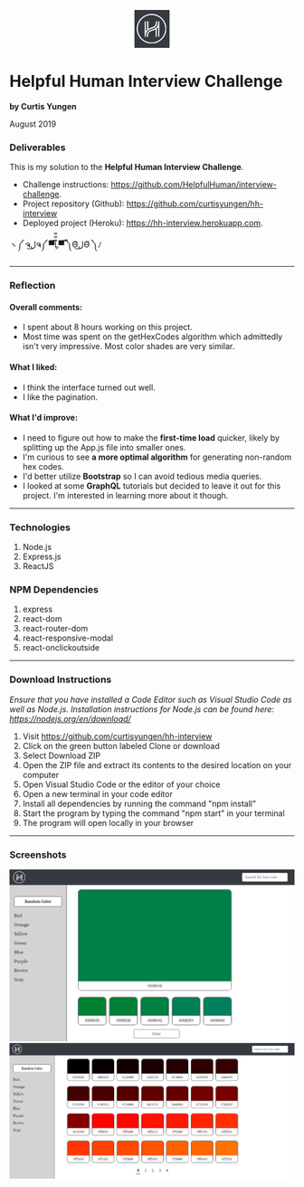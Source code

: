 <p align="center">
  <img src="./src/images/logo.png" alt="logo" />
</p>

# Helpful Human Interview Challenge
**by Curtis Yungen**

August 2019

### Deliverables

This is my solution to the <b>Helpful Human Interview Challenge</b>. 

* Challenge instructions: https://github.com/HelpfulHuman/interview-challenge.
* Project repository (Github): https://github.com/curtisyungen/hh-interview
* Deployed project (Heroku): https://hh-interview.herokuapp.com.

ヽ༼ ຈل͜ຈ༼ ▀̿̿Ĺ̯̿̿▀̿ ̿༽Ɵ͆ل͜Ɵ͆ ༽ﾉ

<hr/>

### Reflection

#### Overall comments:
* I spent about 8 hours working on this project.
* Most time was spent on the getHexCodes algorithm which admittedly isn't very impressive. Most color shades are very similar. 

#### What I liked: 
* I think the interface turned out well.
* I like the pagination.

#### What I'd improve: 
* I need to figure out how to make the <b>first-time load</b> quicker, likely by splitting up the App.js file into smaller ones.
* I'm curious to see <b>a more optimal algorithm</b> for generating non-random hex codes. 
* I'd better utilize <b>Bootstrap</b> so I can avoid tedious media queries. 
* I looked at some <b>GraphQL</b> tutorials but decided to leave it out for this project. I'm interested in learning more about it though. 

<hr />

### Technologies
1) Node.js
2) Express.js
3) ReactJS

### NPM Dependencies
1) express
2) react-dom
3) react-router-dom
4) react-responsive-modal
5) react-onclickoutside

<hr/>

### Download Instructions

*Ensure that you have installed a Code Editor such as Visual Studio Code as well as Node.js.
Installation instructions for Node.js can be found here: https://nodejs.org/en/download/*

1) Visit https://github.com/curtisyungen/hh-interview
2) Click on the green button labeled Clone or download
3) Select Download ZIP
4) Open the ZIP file and extract its contents to the desired location on your computer
5) Open Visual Studio Code or the editor of your choice
6) Open a new terminal in your code editor
7) Install all dependencies by running the command "npm install"
8) Start the program by typing the command "npm start" in your terminal
9) The program will open locally in your browser

<hr/>

### Screenshots

![](./src/images/screenshot1.png)
<br/>
![](./src/images/screenshot2.png)
<br/>
